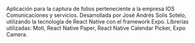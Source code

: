 Aplicación para la captura de folios perteneciente a la empresa IOS Comunicaciones y servicios.
Desarrollada por José Andrés Solís Sotelo, utilizando la tecnología de React Native con el framework Expo.
Librerías utilizadas: Moti, React Native Paper, React Native Calendar Picker, Expo Camera.
